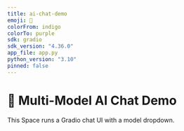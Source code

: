 ```yaml
---
title: ai-chat-demo
emoji: 🔮
colorFrom: indigo
colorTo: purple
sdk: gradio
sdk_version: "4.36.0"
app_file: app.py
python_version: "3.10"
pinned: false
---
```


# 🔮 Multi-Model AI Chat Demo

This Space runs a Gradio chat UI with a model dropdown.